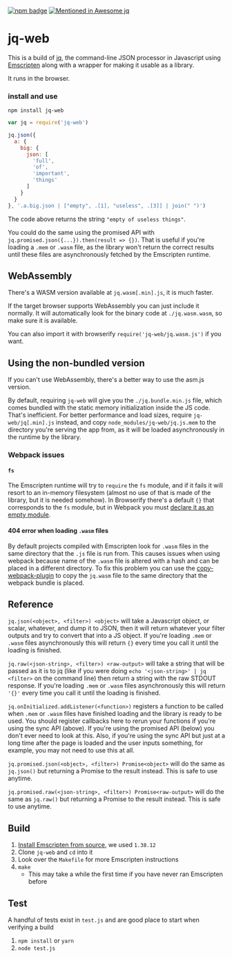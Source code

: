 [![npm badge](https://img.shields.io/npm/v/jq-web.svg)](https://www.npmjs.com/package/jq-web) [![Mentioned in Awesome jq](https://awesome.re/mentioned-badge.svg)](https://github.com/fiatjaf/awesome-jq)

# jq-web

This is a build of [jq](https://github.com/stedolan/jq), the command-line JSON processor in Javascript using [Emscripten](http://kripken.github.io/emscripten-site/) along with a wrapper for making it usable as a library.

It runs in the browser.

### install and use

```
npm install jq-web
```

```js
var jq = require('jq-web')

jq.json({
  a: {
    big: {
      json: [
        'full',
        'of',
        'important',
        'things'
      ]
    }
  }
}, '.a.big.json | ["empty", .[1], "useless", .[3]] | join(" ")')
```

The code above returns the string `"empty of useless things"`.

You could do the same using the promised API with `jq.promised.json({...}).then(result => {})`. That is useful if you're loading a `.mem` or `.wasm` file, as the library won't return the correct results until these files are asynchronously fetched by the Emscripten runtime.

## WebAssembly

There's a WASM version available at `jq.wasm[.min].js`, it is much faster.

If the target browser supports WebAssembly you can just include it normally. It will automatically look for the binary code at `./jq.wasm.wasm`, so make sure it is available.

You can also import it with browserify `require('jq-web/jq.wasm.js')` if you want.

## Using the non-bundled version

If you can't use WebAssembly, there's a better way to use the asm.js version.

By default, requiring `jq-web` will give you the `./jq.bundle.min.js` file, which comes bundled with the static memory initialization inside the JS code. That's inefficient. For better performance and load sizes, require `jq-web/jq[.min].js` instead, and copy `node_modules/jq-web/jq.js.mem` to the directory you're serving the app from, as it will be loaded asynchronously in the runtime by the library.

### Webpack issues

#### `fs`
The Emscripten runtime will try to `require` the `fs` module, and if it fails it will resort to an in-memory filesystem (almost no use of that is made of the library, but it is needed somehow). In Browserify there's a default `{}` that corresponds to the `fs` module, but in Webpack you must [declare it as an empty module](https://github.com/fiatjaf/jq-web/issues/5#issuecomment-342694955).

#### 404 error when loading `.wasm` files
By default projects compiled with Emscripten look for `.wasm` files in the same directory that the `.js` file is run from. This causes issues when using webpack because name of the `.wasm` file is altered with a hash and can be placed in a different directory. To fix this problem you can use the [copy-webpack-plugin](https://github.com/webpack-contrib/copy-webpack-plugin) to copy the `jq.wasm` file to the same directory that the webpack bundle is placed.

## Reference

`jq.json(<object>, <filter>) <object>` will take a Javascript object, or scalar, whatever, and dump it to JSON, then it will return whatever your filter outputs and try to convert that into a JS object. If you're loading `.mem` or `.wasm` files asynchronously this will return `{}` every time you call it until the loading is finished.

`jq.raw(<json-string>, <filter>) <raw-output>` will take a string that will be passed as it is to jq (like if you were doing `echo '<json-string>' | jq <filter>` on the command line) then return a string with the raw STDOUT response. If you're loading `.mem` or `.wasm` files asynchronously this will return `'{}'` every time you call it until the loading is finished.

`jq.onInitialized.addListener(<function>)` registers a function to be called when `.mem` or `.wasm` files have finished loading and the library is ready to be used. You should register callbacks here to rerun your functions if you're using the sync API (above). If you're using the promised API (below) you don't ever need to look at this. Also, if you're using the sync API but just at a long time after the page is loaded and the user inputs something, for example, you may not need to use this at all.

`jq.promised.json(<object>, <filter>) Promise<object>` will do the same as `jq.json()` but returning a Promise to the result instead. This is safe to use anytime.

`jq.promised.raw(<json-string>, <filter>) Promise<raw-output>` will do the same as `jq.raw()` but returning a Promise to the result instead. This is safe to use anytime.

## Build

1. [Install Emscripten from source](https://kripken.github.io/emscripten-site/docs/getting_started/downloads.html#installation-instructions), we used `1.38.12`
2. Clone `jq-web` and `cd` into it
3. Look over the `Makefile` for more Emscripten instructions
4. `make`
    * This may take a while the first time if you have never ran Emscripten before

## Test
A handful of tests exist in `test.js` and are good place to start when verifying a build
1. `npm install` or `yarn`
2. `node test.js`
